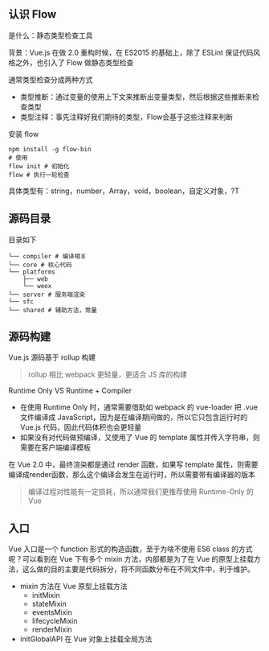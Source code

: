 ## 认识 Flow
是什么：静态类型检查工具

背景：Vue.js 在做 2.0 重构时候，在 ES2015 的基础上，除了 ESLint 保证代码风格之外，也引入了 Flow 做静态类型检查

通常类型检查分成两种方式
* 类型推断：通过变量的使用上下文来推断出变量类型，然后根据这些推断来检查类型
* 类型注释：事先注释好我们期待的类型，Flow会基于这些注释来判断

安装 flow
```shell
npm install -g flow-bin
# 使用
flow init # 初始化
flow # 执行一轮检查
```

具体类型有：string，number，Array，void，boolean，自定义对象，?T

## 源码目录
目录如下
```shell
└── compiler # 编译相关
└── core # 核心代码
└── platforms
    ├── web
    └── weex
└── server # 服务端渲染
└── sfc
└── shared # 辅助方法，常量
```

## 源码构建
Vue.js 源码基于 rollup 构建

> rollup 相比 webpack 更轻量，更适合 JS 库的构建

Runtime Only VS Runtime + Compiler
* 在使用 Runtime Only 时，通常需要借助如 webpack 的 vue-loader 把 .vue 文件编译成 JavaScript，因为是在编译期间做的，所以它只包含运行时的 Vue.js 代码，因此代码体积也会更轻量
* 如果没有对代码做预编译，又使用了 Vue 的 template 属性并传入字符串，则需要在客户端编译模板

在 Vue 2.0 中，最终渲染都是通过 render 函数，如果写 template 属性，则需要编译成render函数，那么这个编译会发生在运行时，所以需要带有编译器的版本

> 编译过程对性能有一定损耗，所以通常我们更推荐使用 Runtime-Only 的 Vue

## 入口
Vue 入口是一个 function 形式的构造函数，至于为啥不使用 ES6 class 的方式呢？可以看到在 Vue 下有多个 mixin 方法，内部都是为了在 Vue 的原型上挂载方法，这么做的目的主要是代码拆分，将不同函数分布在不同文件中，利于维护。
* mixin 方法在 Vue 原型上挂载方法
  * initMixin
  * stateMixin
  * eventsMixin
  * lifecycleMixin
  * renderMixin
* initGlobalAPI 在 Vue 对象上挂载全局方法